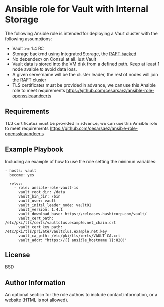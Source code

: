 Ansible role for Vault with Internal Storage
=========

The following Ansible role is intended for deploying a Vault cluster with the following assumptions:

* Vault >= 1.4 RC
* Storage backend using Integrated Storage, the [RAFT backed](https://www.vaultproject.io/docs/configuration/storage/raft/) 
* No dependecy on Consul at all, just Vault
* Vault data is stored into the VM disk from a defined path. Keep at least 1 node avaible to avoid data loss.
* A given servername  will be the cluster leader, the rest of nodes will join the RAFT cluster
* TLS certificates must be provided in advance, we can use this Ansible role to meet requirements https://github.com/cesarsaez/ansible-role-opensslcaandcerts


Requirements
------------

TLS certificates must be provided in advance, we can use this Ansible role to meet requirements https://github.com/cesarsaez/ansible-role-opensslcaandcerts


Example Playbook
----------------

Including an example of how to use the role setting the minimun variables:

```
- hosts: vault
  become: yes

  roles:
    - role: ansible-role-vault-is
      vault_root_dir: /data
      vault_bin_dir: /bin
      vault_user: vault
      vault_inital_leader_node: vault01
      vault_version: 1.4.1
      vault_download_base: https://releases.hashicorp.com/vault/
      vault_cert_path: /etc/pki/tls/certs/vaultclus.example.net_chain.crt
      vault_cert_key_path: /etc/pki/tls/private/vaultclus.example.net.key
      vault_ca_path: /etc/pki/tls/certs/VAULT-CA.crt
      vault_addr: "https://{{ ansible_hostname }}:8200"
```

License
-------

BSD

Author Information
------------------

An optional section for the role authors to include contact information, or a website (HTML is not allowed).
